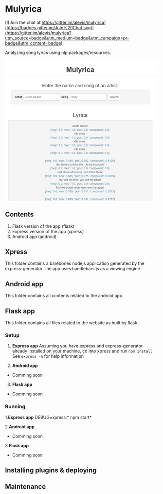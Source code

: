 # Mulyrica

[![Join the chat at https://gitter.im/alevis/mulyrica](https://badges.gitter.im/Join%20Chat.svg)](https://gitter.im/alevis/mulyrica?utm_source=badge&utm_medium=badge&utm_campaign=pr-badge&utm_content=badge)

Analyzing song lyrics using nlp packages/resources.

![alt text](mulyrica.jpg "Logo Title Text 1")

## Contents
1. Flask version of the app (flask)
2. Express version of the app (xpress)
3. Android app (android)

## Xpress
This folder contains a barebones nodejs application generated by the express-generator
The app uses handlebars.js as a viewing engine

## Android app
This folder contains all contents related to the android app.

## Flask app
This folder contains all files related to the website as built by flask

### Setup
1. **Express app**
Assuming you have express and express-generator already 
installed on your machine, cd into xpress and run `npm install`
See `express -h` for help information

2. **Android app**
- Comming soon

3. **Flask app**
- Comming soon

### Running
1.**Express app**
DEBUG=xpress:* npm start*

2.**Android app**
- Comming soon

3.**Flask app**
- Comming soon

## Installing plugins & deploying

## Maintenance


